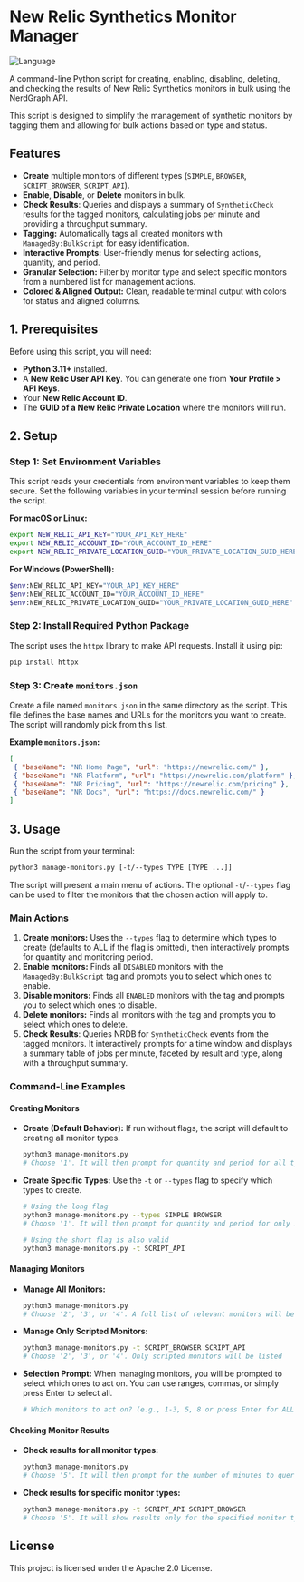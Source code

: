 # New Relic Synthetics Monitor Manager

![Language](https://img.shields.io/badge/language-Python-3776AB.svg)

A command-line Python script for creating, enabling, disabling, deleting, and checking the results of New Relic Synthetics monitors in bulk using the NerdGraph API.

This script is designed to simplify the management of synthetic monitors by tagging them and allowing for bulk actions based on type and status.

## Features

* **Create** multiple monitors of different types (`SIMPLE`, `BROWSER`, `SCRIPT_BROWSER`, `SCRIPT_API`).
* **Enable**, **Disable**, or **Delete** monitors in bulk.
* **Check Results**: Queries and displays a summary of `SyntheticCheck` results for the tagged monitors, calculating jobs per minute and providing a throughput summary.
* **Tagging:** Automatically tags all created monitors with `ManagedBy:BulkScript` for easy identification.
* **Interactive Prompts:** User-friendly menus for selecting actions, quantity, and period.
* **Granular Selection:** Filter by monitor type and select specific monitors from a numbered list for management actions.
* **Colored & Aligned Output:** Clean, readable terminal output with colors for status and aligned columns.

## 1. Prerequisites

Before using this script, you will need:

* **Python 3.11+** installed.
* A **New Relic User API Key**. You can generate one from **Your Profile > API Keys**.
* Your **New Relic Account ID**.
* The **GUID of a New Relic Private Location** where the monitors will run.

## 2. Setup

### Step 1: Set Environment Variables

This script reads your credentials from environment variables to keep them secure. Set the following variables in your terminal session before running the script.

**For macOS or Linux:**

```sh
export NEW_RELIC_API_KEY="YOUR_API_KEY_HERE"
export NEW_RELIC_ACCOUNT_ID="YOUR_ACCOUNT_ID_HERE"
export NEW_RELIC_PRIVATE_LOCATION_GUID="YOUR_PRIVATE_LOCATION_GUID_HERE"
```

**For Windows (PowerShell):**

```sh
$env:NEW_RELIC_API_KEY="YOUR_API_KEY_HERE"
$env:NEW_RELIC_ACCOUNT_ID="YOUR_ACCOUNT_ID_HERE"
$env:NEW_RELIC_PRIVATE_LOCATION_GUID="YOUR_PRIVATE_LOCATION_GUID_HERE"
```

### Step 2: Install Required Python Package

The script uses the `httpx` library to make API requests. Install it using pip:

```sh
pip install httpx
```

### Step 3: Create `monitors.json`

Create a file named `monitors.json` in the same directory as the script. This file defines the base names and URLs for the monitors you want to create. The script will randomly pick from this list.

**Example `monitors.json`:**

```json
[
 { "baseName": "NR Home Page", "url": "https://newrelic.com/" },
 { "baseName": "NR Platform", "url": "https://newrelic.com/platform" },
 { "baseName": "NR Pricing", "url": "https://newrelic.com/pricing" },
 { "baseName": "NR Docs", "url": "https://docs.newrelic.com/" }
]
```

## 3. Usage

Run the script from your terminal:

```sh
python3 manage-monitors.py [-t/--types TYPE [TYPE ...]]
```

The script will present a main menu of actions. The optional `-t`/`--types` flag can be used to filter the monitors that the chosen action will apply to.

### Main Actions

1. **Create monitors:** Uses the `--types` flag to determine which types to create (defaults to ALL if the flag is omitted), then interactively prompts for quantity and monitoring period.
2. **Enable monitors:** Finds all `DISABLED` monitors with the `ManagedBy:BulkScript` tag and prompts you to select which ones to enable.
3. **Disable monitors:** Finds all `ENABLED` monitors with the tag and prompts you to select which ones to disable.
4. **Delete monitors:** Finds all monitors with the tag and prompts you to select which ones to delete.
5. **Check Results**: Queries NRDB for `SyntheticCheck` events from the tagged monitors. It interactively prompts for a time window and displays a summary table of jobs per minute, faceted by result and type, along with a throughput summary.

### Command-Line Examples

#### **Creating Monitors**

* **Create (Default Behavior):**
  If run without flags, the script will default to creating all monitor types.

  ```sh
  python3 manage-monitors.py
  # Choose '1'. It will then prompt for quantity and period for all types
  ```

* **Create Specific Types:**
  Use the `-t` or `--types` flag to specify which types to create.

  ```sh
  # Using the long flag
  python3 manage-monitors.py --types SIMPLE BROWSER
  # Choose '1'. It will then prompt for quantity and period for only SIMPLE and BROWSER

  # Using the short flag is also valid
  python3 manage-monitors.py -t SCRIPT_API
  ```

#### **Managing Monitors**

* **Manage All Monitors:**

  ```sh
  python3 manage-monitors.py
  # Choose '2', '3', or '4'. A full list of relevant monitors will be shown
  ```

* **Manage Only Scripted Monitors:**

  ```sh
  python3 manage-monitors.py -t SCRIPT_BROWSER SCRIPT_API
  # Choose '2', '3', or '4'. Only scripted monitors will be listed
  ```

* **Selection Prompt:**
  When managing monitors, you will be prompted to select which ones to act on. You can use ranges, commas, or simply press Enter to select all.

  ```sh
  # Which monitors to act on? (e.g., 1-3, 5, 8 or press Enter for ALL): 1-2,4
  ```

#### **Checking Monitor Results**

* **Check results for all monitor types:**

  ```sh
  python3 manage-monitors.py
  # Choose '5'. It will then prompt for the number of minutes to query
  ```

* **Check results for specific monitor types:**

  ```sh
  python3 manage-monitors.py -t SCRIPT_API SCRIPT_BROWSER
  # Choose '5'. It will show results only for the specified monitor types
  ```

## License

This project is licensed under the Apache 2.0 License.

